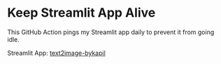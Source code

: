 # Keep Streamlit App Alive

This GitHub Action pings my Streamlit app daily to prevent it from going idle.

Streamlit App: [text2image-bykapil](https://text2image-bykapil.streamlit.app/)
